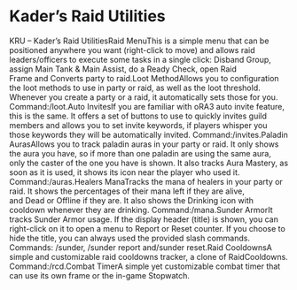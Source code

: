 # Kader’s Raid Utilities

KRU – Kader’s Raid UtilitiesRaid MenuThis is a simple menu that can be positioned anywhere you want (right-click to move) and allows raid leaders/officers to execute some tasks in a single click: Disband Group, assign Main Tank & Main Assist, do a Ready Check, open Raid Frame and Converts party to raid.Loot MethodAllows you to configuration the loot methods to use in party or raid, as well as the loot threshold. Whenever you create a party or a raid, it automatically sets those for you. Command:/loot.Auto InvitesIf you are familiar with oRA3 auto invite feature, this is the same. It offers a set of buttons to use to quickly invites guild members and allows you to set invite keywords, if players whisper you those keywords they will be automatically invited. Command:/invites.Paladin AurasAllows you to track paladin auras in your party or raid. It only shows the aura you have, so if more than one paladin are using the same aura, only the caster of the one you have is shown. It also tracks Aura Mastery, as soon as it is used, it shows its icon near the player who used it. Command:/auras.Healers ManaTracks the mana of healers in your party or raid. It shows the percentages of their mana left if they are alive, and Dead or Offline if they are. It also shows the Drinking icon with cooldown whenever they are drinking. Command:/mana.Sunder ArmorIt tracks Sunder Armor usage. If the display header (title) is shown, you can right-click on it to open a menu to Report or Reset counter. If you choose to hide the title, you can always used the provided slash commands. Commands: /sunder, /sunder report and/sunder reset.Raid CooldownsA simple and customizable raid cooldowns tracker, a clone of RaidCooldowns. Command:/rcd.Combat TimerA simple yet customizable combat timer that can use its own frame or the in-game Stopwatch.

